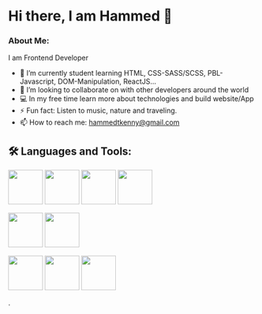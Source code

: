 

# Hi there, I am Hammed 👋

### About Me:

I am Frontend Developer <img src="https://media.giphy.com/media/7FgozREBtahrxYNsYN/giphy.gif" width="4image size0">
- 🌱 I’m currently student learning HTML, CSS-SASS/SCSS, PBL-Javascript, DOM-Manipulation, ReactJS...
- 👯 I’m looking to collaborate on with other developers around the world
- 💻 In my free time learn more about technologies and build website/App
- ⚡ Fun fact: Listen to music, nature and traveling.
- 📫 How to reach me: hammedtkenny@gmail.com 


## 🛠️ Languages and Tools:
<img src="https://cdn.jsdelivr.net/gh/devicons/devicon/icons/vscode/vscode-original.svg" width="70" /> <img src="https://cdn.jsdelivr.net/gh/devicons/devicon/icons/github/github-original.svg" width="70"/> <img src="https://cdn.jsdelivr.net/gh/devicons/devicon/icons/html5/html5-original.svg" width="70" /> <img src="https://cdn.jsdelivr.net/gh/devicons/devicon/icons/css3/css3-original.svg" width="70"/>


<img src="https://cdn.jsdelivr.net/gh/devicons/devicon/icons/bootstrap/bootstrap-original.svg" width="70"/> <img src="https://cdn.jsdelivr.net/gh/devicons/devicon/icons/sass/sass-original.svg" width="70"/>


<img src="https://cdn.jsdelivr.net/gh/devicons/devicon/icons/javascript/javascript-original.svg" width="70"/> <img src="https://cdn.jsdelivr.net/gh/devicons/devicon/icons/nodejs/nodejs-original.svg" width="70"/> <img src="https://cdn.jsdelivr.net/gh/devicons/devicon/icons/react/react-original.svg" width="70"/>
          
          
          
          

<!-- Here are some ideas to get you started:

- 🔭 I’m currently working on ...


- 🤔 I’m looking for help with ...
- 💬 Ask me about ...

- 😄 Pronouns: .. -->.


